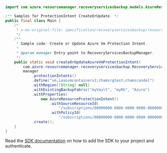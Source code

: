 ```java
import com.azure.resourcemanager.recoveryservicesbackup.models.AzureResourceProtectionIntent;

/** Samples for ProtectionIntent CreateOrUpdate. */
public final class Main {
    /*
     * x-ms-original-file: specification/recoveryservicesbackup/resource-manager/Microsoft.RecoveryServices/stable/2021-07-01/examples/AzureIaasVm/ProtectionIntent_CreateOrUpdate.json
     */
    /**
     * Sample code: Create or Update Azure Vm Protection Intent.
     *
     * @param manager Entry point to RecoveryServicesBackupManager.
     */
    public static void createOrUpdateAzureVmProtectionIntent(
        com.azure.resourcemanager.recoveryservicesbackup.RecoveryServicesBackupManager manager) {
        manager
            .protectionIntents()
            .define("vm;iaasvmcontainerv2;chamsrgtest;chamscandel")
            .withRegion((String) null)
            .withExistingBackupFabric("myVault", "myRG", "Azure")
            .withProperties(
                new AzureResourceProtectionIntent()
                    .withSourceResourceId(
                        "/subscriptions/00000000-0000-0000-0000-000000000000/resourceGroups/chamsrgtest/providers/Microsoft.Compute/virtualMachines/chamscandel")
                    .withPolicyId(
                        "/subscriptions/00000000-0000-0000-0000-000000000000/resourceGroups/myRG/providers/Microsoft.RecoveryServices/vaults/myVault/backupPolicies/myPolicy"))
            .create();
    }
}
```

Read the [SDK documentation](https://github.com/Azure/azure-sdk-for-java/blob/azure-resourcemanager-recoveryservicesbackup_1.0.0-beta.2/sdk/recoveryservicesbackup/azure-resourcemanager-recoveryservicesbackup/README.md) on how to add the SDK to your project and authenticate.
